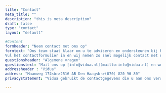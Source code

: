 ```yaml
---
title: "Contact"
meta_title: ""
description: "this is meta description"
draft: false
type: "contact"
layout: "default"

#Content
formheader: "Neem contact met ons op"
formtext: "Ons team staat klaar om u te adviseren en ondersteunen bij het optimaliseren van uw digitale dienstverlening.
Vul het contactformulier in en wij nemen zo snel mogelijk contact met u op."
questionsheader: "Algemene vragen"
questionstext: "Mail ons op [info@vidua.nl](mailto:info@vidua.nl) en we nemen zo snel mogelijk contact met u op."
addressheader : "Vidua"
address: "Maanweg 174<br>2516 AB Den Haag<br>(070) 820 96 80"
privacystatement: "Vidua gebruikt de contactgegevens die u aan ons verstrekt alleen om contact met u op te nemen over de informatie die u heeft aangevraagd. Voor meer informatie kunt u onze [privacyverklaring](https://cleverbase.com/wp-content/uploads/2024/02/privacy-statement-nl.pdf) raadplegen."

---
```


